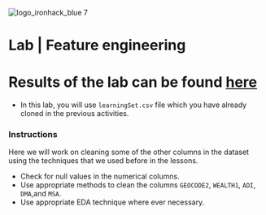 ![logo_ironhack_blue 7](https://user-images.githubusercontent.com/23629340/40541063-a07a0a8a-601a-11e8-91b5-2f13e4e6b441.png)

# Lab | Feature engineering

# Results of the lab can be found [here](https://github.com/ainaraguerraf/Ironhack_labs/blob/main/UNIT%207%20-%20ML/2.%20lab-feature-engineering-master/Lab%20Feature%20Engineering%20-%20Ainara.ipynb)
- In this lab, you will use `learningSet.csv` file which you have already cloned in the previous activities. 

### Instructions

Here we will work on cleaning some of the other columns in the dataset using the techniques that we used before in the lessons.

- Check for null values in the numerical columns.
- Use appropriate methods to clean the columns `GEOCODE2`, `WEALTH1`, `ADI`, `DMA`,and `MSA`.
- Use appropriate EDA technique where ever necessary.




